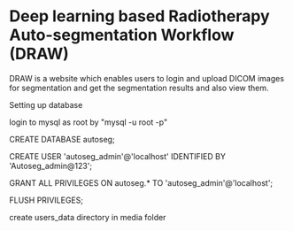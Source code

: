 #  Deep learning based Radiotherapy Auto-segmentation Workflow (DRAW)


DRAW is a website which enables users to login and upload DICOM images
for segmentation and get the segmentation results and also view them.



Setting up database

login to mysql as root by "mysql -u root -p"

CREATE DATABASE autoseg;

CREATE USER 'autoseg_admin'@'localhost' IDENTIFIED BY 'Autoseg_admin@123';

GRANT ALL PRIVILEGES ON autoseg.* TO 'autoseg_admin'@'localhost';

FLUSH PRIVILEGES;


create users_data directory in media folder
